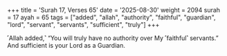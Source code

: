+++
title = 'Surah 17, Verses 65'
date = '2025-08-30'
weight = 2094
surah = 17
ayah = 65
tags = ["added", "allah", "authority", "faithful", "guardian", "lord", "servant", "servants", "sufficient", "truly"]
+++

˹Allah added,˺ “You will truly have no authority over My ˹faithful˺ servants.” And sufficient is your Lord as a Guardian.